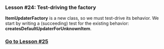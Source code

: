 ### Lesson #24: Test-driving the factory
**ItemUpdaterFactory** is a new class, so we must test-drive its behavior.  We start by writing a (succeeding) test for the existing behavior: **createsDefaultUpdaterForUnknownItem**.
### [Go to Lesson #25](https://github.com/d215steinberg/GildedRose-Java/tree/Lesson%2325)
